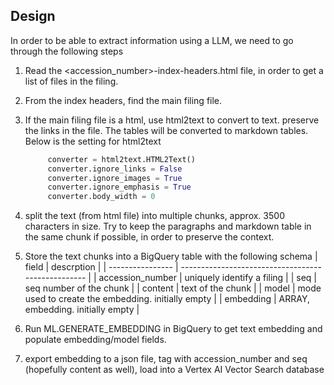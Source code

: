  ## Design

In order to be able to extract information using a LLM, we need to go through the following steps

1. Read the <accession_number>-index-headers.html file, in order to get a list of files in the filing.
2. From the index headers, find the main filing file.
3. If the main filing file is a html, use html2text to convert to text. preserve the links in the file. The tables will be converted to markdown tables. Below is the setting for html2text
   ```py
        converter = html2text.HTML2Text()
        converter.ignore_links = False
        converter.ignore_images = True
        converter.ignore_emphasis = True
        converter.body_width = 0
    ```

4. split the text (from html file) into multiple chunks, approx. 3500 characters in size. Try to keep the paragraphs and markdown table in the same chunk if possible, in order to preserve the context.

5. Store the text chunks into a BigQuery table with the following schema
   | field            | descrption                                         |
   | ---------------- | -------------------------------------------------- |
   | accession_number | uniquely identify a filing                         |
   | seq              | seq number of the chunk                            |
   | content          | text of the chunk                                  |
   | model            | mode used to create the embedding. initially empty |
   | embedding        | ARRAY<FLOAT64>, embedding. initially empty         |

6. Run ML.GENERATE_EMBEDDING in BigQuery to get text embedding and populate embedding/model fields.
7. export embedding to a json file, tag with accession_number and seq (hopefully content as well), load into a Vertex AI Vector Search database
